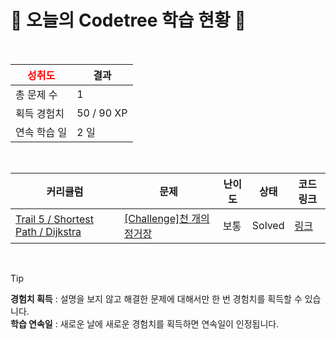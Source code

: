 # 🌲 오늘의 Codetree 학습 현황 🌲

<br />

| <span style="color:red;display:block;text-align:center;"> **성취도**</span> | 결과 |
|---|---|
| 총 문제 수 | 1 |
| 획득 경험치 | 50 / 90 XP |
| 연속 학습 일 | 2 일 |

<br />

|커리큘럼|문제|난이도|상태|코드 링크|
|---|---|---|---|---|
|[Trail 5 / Shortest Path / Dijkstra](https://www.codetree.ai/trail-info/intermediate-mid/)|[[Challenge]천 개의 정거장](https://www.codetree.ai/trails/complete/curated-cards/challenge-thousand-stops/)|보통|Solved|[링크](https://github.com/JHZLO/programmers/blob/main/250804/%EC%B2%9C%20%EA%B0%9C%EC%9D%98%20%EC%A0%95%EA%B1%B0%EC%9E%A5/thousand-stops.java)|


<br />

> [!TIP]
> **경험치 획득** : 설명을 보지 않고 해결한 문제에 대해서만 한 번 경험치를 획득할 수 있습니다.  
> **학습 연속일** : 새로운 날에 새로운 경험치를 획득하면 연속일이 인정됩니다.

